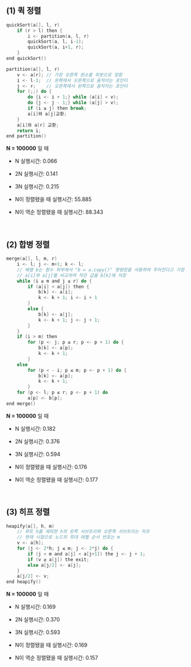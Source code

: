 ## (1) 퀵 정렬
~~~c
quickSort(a[], l, r)
    if (r > l) then {
        i <- partition(a, l, r)
        quickSort(a, l, i-1);
        quickSort(a, i+1, r);
    }
end quickSort()

partition(a[], l, r)
    v <- a[r]; // 가장 오른쪽 원소를 피봇으로 정함
    i <- l-1;  // 왼쪽에서 오른쪽으로 움직이는 포인터
    j <- r;    // 오른쪽에서 왼쪽으로 움직이는 포인터
    for (;;) do {
        do {i <- i + 1;} while (a[i] < v);
        do {j <- j - 1;} while (a[j] > v);
        if (i ≥ j) then break; 
        a[i]와 a[j]교환;
    }
    a[i]와 a[r] 교환;
    return i;
end partition()
~~~

**N = 100000** 일 때
- N  실행시간: 0.066
- 2N 실행시간: 0.141
- 3N 실행시간: 0.215

- N이 정렬됐을 때 실행시간: 55.885
- N이 역순 정렬됐을 때 실행시간: 88.343

<br>

## (2) 합병 정렬
~~~c
merge(a[], l, m, r)
    i <- l; j <- m+1; k <- l;
    // 배열 b는 함수 외부에서 "b = a.copy()" 명령문을 사용하여 주어진다고 가정
    // a[i]와 a[j]를 비교하여 작은 값을 b[k]에 저장
    while (i ≤ m and j ≤ r) do {
        if (a[i] < a[j]) then {
            b[k] <- a[i];
            k <- k + 1; i <- i + 1
        }
        else {
            b[k] <- a[j];
            k <- k + 1; j <- j + 1;
        }
    }
    if (i > m) then
        for (p <- j; p ≤ r; p <- p + 1) do {
            b[k] <- a[p];
            k <- k + 1;
        }
    else
        for (p < - i; p ≤ m; p <- p + 1) do {
            b[k] <- a[p];
            k <- k + 1;
        }
    for (p <- l; p ≤ r; p <- p + 1) do
        a[p] <- b[p];
end merge()
~~~

**N = 100000** 일 때
- N  실행시간: 0.182
- 2N 실행시간: 0.376
- 3N 실행시간: 0.594

- N이 정렬됐을 때 실행시간: 0.176
- N이 역순 정렬됐을 때 실행시간: 0.177

<br>

## (3) 히프 정렬
~~~c
heapify(a[], h, m)
    // 루트 h를 제외한 h의 왼쪽 서브트리와 오른쪽 서브트리는 히프
    // 현재 시점으로 노드의 최대 레벨 순서 번호는 m
    v <- a[h];
    for (j <- 2*h; j ≤ m; j <- 2*j) do {
        if (j < m and a[j] < a[j+1]) the j <- j + 1;
        if (v ≥ a[j]) the exit;
        else a[j/2] <- a[j];
    }
    a[j/2] <- v;
end heapify()
~~~

**N = 100000** 일 때
- N  실행시간: 0.169
- 2N 실행시간: 0.370
- 3N 실행시간: 0.593

- N이 정렬됐을 때 실행시간: 0.169
- N이 역순 정렬됐을 때 실행시간: 0.157